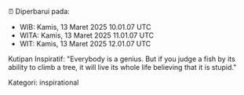⏰ Diperbarui pada:
- WIB: Kamis, 13 Maret 2025 10.01.07 UTC
- WITA: Kamis, 13 Maret 2025 11.01.07 UTC
- WIT: Kamis, 13 Maret 2025 12.01.07 UTC

Kutipan Inspiratif:
"Everybody is a genius. But if you judge a fish by its ability to climb a tree, it will live its whole life believing that it is stupid."


Kategori: inspirational


